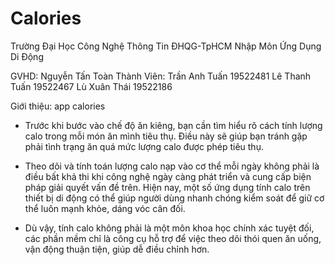 
# Calories
 Trường Đại Học Công Nghệ Thông Tin ĐHQG-TpHCM
        Nhập Môn Ứng Dụng Di Động

 GVHD: Nguyễn Tấn Toàn
 Thành Viên:
    Trần Anh Tuấn  19522481
    Lê Thanh Tuấn  19522467
    Lù Xuân Thái   19522186

Giới thiệu: app calories

- Trước khi bước vào chế độ ăn kiêng, bạn cần tìm hiểu rõ cách tính lượng calo trong mỗi món ăn mình tiêu thụ. Điều này sẽ giúp bạn tránh gặp phải tình trạng ăn quá mức lượng calo được phép tiêu thụ. 

- Theo dõi và tính toán lượng calo nạp vào cơ thể mỗi ngày không phải là điều bất khả thi khi công nghệ ngày càng phát triển và cung cấp biện pháp giải quyết vấn đề trên. Hiện nay, một số ứng dụng tính calo trên thiết bị di động có thể giúp người dùng nhanh chóng kiểm soát để giữ cơ thể luôn mạnh khỏe, dáng vóc cân đối.

- Dù vậy, tính calo không phải là một môn khoa học chính xác tuyệt đối, các phần mềm chỉ là công cụ hỗ trợ để việc theo dõi thói quen ăn uống, vận động thuận tiện, giúp dễ điều chỉnh hơn.
